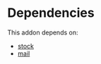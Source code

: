 # Dependencies

This addon depends on:

- [stock](https://github.com/bringout/oca-ocb-warehouse)
- [mail](https://github.com/bringout/oca-ocb-core)
